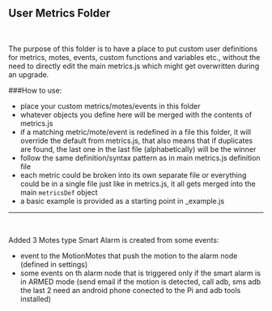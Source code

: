 User Metrics Folder
----------------
<br/>

The purpose of this folder is to have a place to put custom user definitions for metrics, motes, events, custom functions and variables etc., without the need to directly edit the main metrics.js which might get overwritten during an upgrade.

###How to use:
- place your custom metrics/motes/events in this folder
- whatever objects you define here will be merged with the contents of metrics.js
- if a matching metric/mote/event is redefined in a file this folder, it will override the default from metrics.js, that also means that if duplicates are found, the last one in the last file (alphabetically) will be the winner
- follow the same definition/syntax pattern as in main metrics.js definition file
- each metric could be broken into its own separate file or everything could be in a single file just like in metrics.js, it all gets merged into the main `metricsDef` object
- a basic example is provided as a starting point in _example.js


----------------
<br/>

Added 3 Motes type
Smart Alarm is created from some events: 
- event to the MotionMotes that push the motion to the alarm node (defined in settings) 
- some events on th alarm node that is triggered only if the smart alarm is in ARMED mode (send email if the motion is detected, call adb, sms adb the last 2 need an android phone conected to the Pi  and adb tools installed) 
